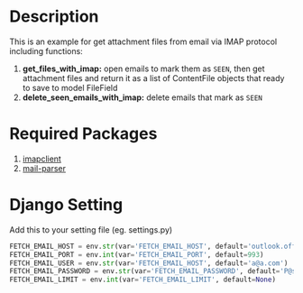# Description

This is an example for get attachment files from email via IMAP protocol including functions:
1. **get_files_with_imap:** open emails to mark them as `SEEN`, then get attachment files and return it as a list of ContentFile objects that ready to save to model FileField 
1. **delete_seen_emails_with_imap:** delete emails that mark as `SEEN`

# Required Packages

1. [imapclient](https://pypi.org/project/IMAPClient/)
1. [mail-parser](https://pypi.org/project/mail-parser/)

# Django Setting

Add this to your setting file (eg. settings.py)

```python
FETCH_EMAIL_HOST = env.str(var='FETCH_EMAIL_HOST', default='outlook.office365.com')
FETCH_EMAIL_PORT = env.int(var='FETCH_EMAIL_PORT', default=993)
FETCH_EMAIL_USER = env.str(var='FETCH_EMAIL_HOST', default='a@a.com')
FETCH_EMAIL_PASSWORD = env.str(var='FETCH_EMAIL_PASSWORD', default='P@ssw0rd')
FETCH_EMAIL_LIMIT = env.int(var='FETCH_EMAIL_LIMIT', default=None)
```
